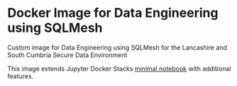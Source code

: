 # Docker Image for Data Engineering using SQLMesh

Custom image for Data Engineering using SQLMesh for the Lancashire and South Cumbria Secure Data Environment

This image extends Jupyter Docker Stacks [minimal notebook](https://jupyter-docker-stacks.readthedocs.io/en/latest/using/selecting.html#jupyter-minimal-notebook) with additional features.


